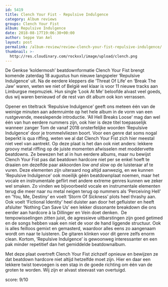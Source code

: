 ```yaml
---
id: 5419
title: Clench Your Fist - Repulsive Indulgence
category: Album reviews
groups: Clench Your Fist
album: Repulsive Indulgence
date: 2018-08-17T19:06:30+00:00
author: Seppe Van Ael
layout: post
permalink: /album-review/review-clench-your-fist-repulsive-indulgence/
thumbnail: >-
  http://res.cloudinary.com/rockxxl/image/upload/clench.png
---
```

De Genkse ‘koldermosh’ beatdownformatie Clench Your Fist brengt komende zaterdag 18 augustus hun nieuwe langspeler ‘Repulsive Indulgence’ uit. Na de eerdere kleppers die ‘Threat Of Life’ en ‘Break The Jaw’ waren, weten we niet of België wel klaar is voor 11 nieuwe tracks aan Limburgse mepmuziek. Hun single ‘Look At Me’ beloofde alvast veel goeds, dus wij waren benieuwd of de rest van dit album ook kon verrassen.

Opener en titeltrack ‘Repulsive Indulgence’ geeft ons meteen één van de weinige minuten aan ademruimte op het hele album in de vorm van een rustgevende, meeslepende introductie. ‘All Hell Breaks Loose’ mag dan wel één van hun eerdere nummers zijn, ook hier is deze titel toepasselijk wanneer zanger Tom de vanaf 2018 onsterfelijke woorden ‘Repulsive Indulgence’ door je trommelvliezen boort. Voor een genre dat soms nogal beperkt is qua riffing, weten we al dat Clench Your Fist zich hier meestal niet veel van aantrekt. Op deze plaat is het dan ook niet anders: lekkere groovy metal riffing op de juiste momenten afwisselen met moddervette beatdowns. Ze bewezen het al in hun eerdere albums, maar nu bewijst Clench Your Fist pas dat beatdown hardcore niet per se enkel hoeft te draaien om dezelfde paar akkoorden _low and slow_ op de luisteraar af te vuren. Deze elementen zijn uiteraard nog altijd aanwezig, en we kunnen ‘Repulsive Indulgence’ ook moeilijk géén beatdownplaat noemen, maar het vocale en instrumentale geflirt met andere extreme genres kunnen we zeker wel smaken. Zo vinden we bijvoorbeeld vocale en instrumentale elementen terug die meer naar nu metal neigen terug op nummers als ‘Perceiving Hell’ en ‘You, Me, Destiny’ en voelt ‘Storm Of Sickness’ plots heel thrashy aan. Ook voelt ‘Fictional Identity’ heel duister aan door het gefluister en heeft afsluiter ‘Nothing Can Save Us’ een lekker dissonante breakdown die ons eerder aan hardcore à la Dillinger en Vein doet denken.  De tempowisselingen zitten juist, de agressieve uitbarstingen zijn goed getimed en de songs hebben vaak een niet de voor de hand liggende structuur. Ook is alles feilloos gemixt en gemasterd, waardoor alles eens zo aangenaam wordt om naar te luisteren. De gitaren klinken voor dit genre zelfs enorm clean. Kortom, ‘Repulsive Indulgence’ is gewoonweg interessanter en een pak minder repetitief dan het gemiddelde beatdownalbum.

Met deze plaat overtreft Clench Your Fist zichzelf opnieuw en bewijzen ze dat beatdown hardcore niet altijd hetzelfde moet zijn. Hier en daar een lekkere twist toevoegen is een stap in de goede richting om één van de groten te worden. Wij zijn er alvast steevast van overtuigd.

score: 9/10
